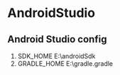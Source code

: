 # AndroidStudio

##  Android Studio config
  1. SDK_HOME E:\androidSdk
  2. GRADLE_HOME E:\gradle\.gradle
